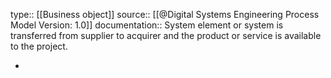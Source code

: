 type:: [[Business object]]
source:: [[@Digital Systems Engineering Process Model Version: 1.0]]
documentation:: System element or system is transferred from supplier to acquirer and the product or service is available to the project.

-